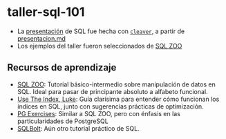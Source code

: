 # taller-sql-101

* La [presentación](index.html) de SQL fue hecha con [`cleaver`](https://www.npmjs.com/package/cleaver), a partir de [presentacion.md](presentacion.md)
* Los ejemplos del taller fueron seleccionados de [SQL ZOO](http://sqlzoo.net/)

## Recursos de aprendizaje

* [SQL ZOO](http://sqlzoo.net/): Tutorial básico-intermedio sobre manipulación de datos en SQL. Ideal para pasar de principante absoluto a alfabeto funcional.
* [Use The Index, Luke](http://use-the-index-luke.com/): Guía clarísima para entender cómo funcionan los índices en SQL, junto con sugerencias prácticas de optimización.
* [PG Exercises](https://pgexercises.com/): Similar a SQL ZOO, pero con énfasis en las particularidades de PostgreSQL
* [SQLBolt](https://sqlbolt.com/): Aún otro tutorial práctico de SQL.
